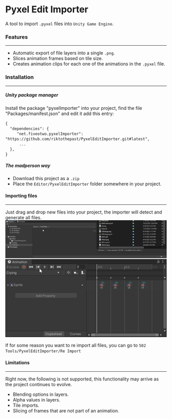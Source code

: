 # Pyxel Edit Importer

A tool to import `.pyxel` files into `Unity Game Engine`.

### Features
---
- Automatic export of file layers into a single `.png`.
- Slices animation frames based on tile size.
- Creates animation clips for each one of the animations in the `.pyxel` file.

### Installation
-----

##### Unity package manager

Install the package "pyxelImporter" into your project, find the file "Packages/manifest.json" and edit it add this entry:
```
{
  "dependencies": {
     "net.fiveotwo.pyxelImporter": "https://github.com/riktothepast/PyxelEditImporter.git#latest",
      ...
  },
}
```
##### The madperson way
- Download this project as a `.zip`
- Place the `Editor/PyxelEditImporter` folder somewhere in your project.

#### Importing files
---- 
Just drag and drop new files into your project, the importer will detect and generate all files.
![File Import](https://github.com/riktothepast/PyxelEditImporter/blob/main/README_FileImport.gif)
![Animations](https://github.com/riktothepast/PyxelEditImporter/blob/main/README_Animations.gif)

If for some reason you want to re import all files, you can go to `502 Tools/PyxelEditImporter/Re Import`


#### Limitations
----
Right now, the following is not supported, this functionality may arrive as the project continues to evolve.
- Blending options in layers.
- Alpha values in layers.
- Tile imports.
- Slicing of frames that are not part of an animation.

